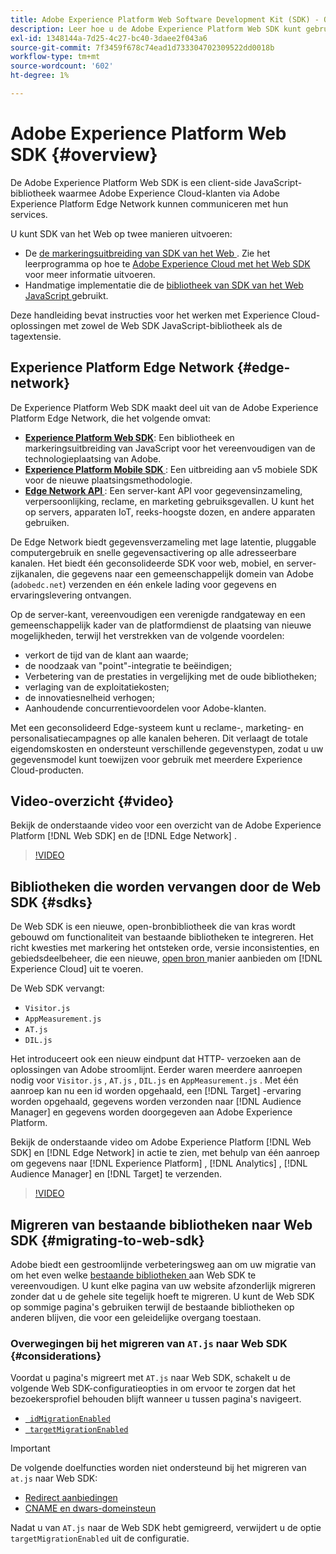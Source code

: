 ```yaml
---
title: Adobe Experience Platform Web Software Development Kit (SDK) - Overzicht
description: Leer hoe u de Adobe Experience Platform Web SDK kunt gebruiken om Experience Platform-mogelijkheden te integreren in uw website.
exl-id: 1348144a-7d25-4c27-bc40-3daee2f043a6
source-git-commit: 7f3459f678c74ead1d733304702309522dd0018b
workflow-type: tm+mt
source-wordcount: '602'
ht-degree: 1%

---
```


# Adobe Experience Platform Web SDK {#overview}

De Adobe Experience Platform Web SDK is een client-side JavaScript-bibliotheek waarmee Adobe Experience Cloud-klanten via Adobe Experience Platform Edge Network kunnen communiceren met hun services.

U kunt SDK van het Web op twee manieren uitvoeren:

* De [ de markeringsuitbreiding van SDK van het Web ](../tags/extensions/client/web-sdk/web-sdk-extension-configuration.md). Zie het leerprogramma op hoe te [ Adobe Experience Cloud met het Web SDK ](https://experienceleague.adobe.com/docs/platform-learn/implement-web-sdk/overview.html?lang=nl-NL) voor meer informatie uitvoeren.
* Handmatige implementatie die de [ bibliotheek van SDK van het Web JavaScript ](install/library.md) gebruikt.

Deze handleiding bevat instructies voor het werken met Experience Cloud-oplossingen met zowel de Web SDK JavaScript-bibliotheek als de tagextensie.

## Experience Platform Edge Network {#edge-network}



De Experience Platform Web SDK maakt deel uit van de Adobe Experience Platform Edge Network, die het volgende omvat:

* **[Experience Platform Web SDK](#overview)**: Een bibliotheek en markeringsuitbreiding van JavaScript voor het vereenvoudigen van de technologieplaatsing van Adobe.
* **[Experience Platform Mobile SDK ](https://developer.adobe.com/client-sdks/home/)**: Een uitbreiding aan v5 mobiele SDK voor de nieuwe plaatsingsmethodologie.
* **[Edge Network API ](https://developer.adobe.com/data-collection-apis/docs/api/)**: Een server-kant API voor gegevensinzameling, verpersoonlijking, reclame, en marketing gebruiksgevallen. U kunt het op servers, apparaten IoT, reeks-hoogste dozen, en andere apparaten gebruiken.

De Edge Network biedt gegevensverzameling met lage latentie, pluggable computergebruik en snelle gegevensactivering op alle adresseerbare kanalen. Het biedt één geconsolideerde SDK voor web, mobiel, en server-zijkanalen, die gegevens naar een gemeenschappelijk domein van Adobe (`adobedc.net`) verzenden en één enkele lading voor gegevens en ervaringslevering ontvangen.

Op de server-kant, vereenvoudigen een verenigde randgateway en een gemeenschappelijk kader van de platformdienst de plaatsing van nieuwe mogelijkheden, terwijl het verstrekken van de volgende voordelen:

* verkort de tijd van de klant aan waarde;
* de noodzaak van &quot;point&quot;-integratie te beëindigen;
* Verbetering van de prestaties in vergelijking met de oude bibliotheken;
* verlaging van de exploitatiekosten;
* de innovatiesnelheid verhogen;
* Aanhoudende concurrentievoordelen voor Adobe-klanten.

Met een geconsolideerd Edge-systeem kunt u reclame-, marketing- en personalisatiecampagnes op alle kanalen beheren. Dit verlaagt de totale eigendomskosten en ondersteunt verschillende gegevenstypen, zodat u uw gegevensmodel kunt toewijzen voor gebruik met meerdere Experience Cloud-producten.

## Video-overzicht {#video}

Bekijk de onderstaande video voor een overzicht van de Adobe Experience Platform [!DNL Web SDK] en de [!DNL Edge Network] .

>[!VIDEO](https://video.tv.adobe.com/v/34141?quality=12&learn=on)

## Bibliotheken die worden vervangen door de Web SDK {#sdks}

De Web SDK is een nieuwe, open-bronbibliotheek die van kras wordt gebouwd om functionaliteit van bestaande bibliotheken te integreren. Het richt kwesties met markering het ontsteken orde, versie inconsistenties, en gebiedsdeelbeheer, die een nieuwe, [ open bron ](https://github.com/adobe/alloy) manier aanbieden om [!DNL Experience Cloud] uit te voeren.

De Web SDK vervangt:

* `Visitor.js`
* `AppMeasurement.js`
* `AT.js`
* `DIL.js`

Het introduceert ook een nieuw eindpunt dat HTTP- verzoeken aan de oplossingen van Adobe stroomlijnt. Eerder waren meerdere aanroepen nodig voor `Visitor.js` , `AT.js` , `DIL.js` en `AppMeasurement.js` . Met één aanroep kan nu een id worden opgehaald, een [!DNL Target] -ervaring worden opgehaald, gegevens worden verzonden naar [!DNL Audience Manager] en gegevens worden doorgegeven aan Adobe Experience Platform.

Bekijk de onderstaande video om Adobe Experience Platform [!DNL Web SDK] en [!DNL Edge Network] in actie te zien, met behulp van één aanroep om gegevens naar [!DNL Experience Platform] , [!DNL Analytics] , [!DNL Audience Manager] en [!DNL Target] te verzenden.

>[!VIDEO](https://video.tv.adobe.com/v/34148)

## Migreren van bestaande bibliotheken naar Web SDK {#migrating-to-web-sdk}

Adobe biedt een gestroomlijnde verbeteringsweg aan om uw migratie van om het even welke [ bestaande bibliotheken ](#sdks) aan Web SDK te vereenvoudigen. U kunt elke pagina van uw website afzonderlijk migreren zonder dat u de gehele site tegelijk hoeft te migreren. U kunt de Web SDK op sommige pagina&#39;s gebruiken terwijl de bestaande bibliotheken op anderen blijven, die voor een geleidelijke overgang toestaan.

### Overwegingen bij het migreren van `AT.js` naar Web SDK {#considerations}

Voordat u pagina&#39;s migreert met `AT.js` naar Web SDK, schakelt u de volgende Web SDK-configuratieopties in om ervoor te zorgen dat het bezoekersprofiel behouden blijft wanneer u tussen pagina&#39;s navigeert.

* [` idMigrationEnabled`](/help/web-sdk/commands/configure/idmigrationenabled.md)
* [` targetMigrationEnabled`](/help/web-sdk/commands/configure/targetmigrationenabled.md)

>[!IMPORTANT]
>
>De volgende doelfuncties worden niet ondersteund bij het migreren van `at.js` naar Web SDK:
>
>* [ Redirect aanbiedingen ](https://experienceleague.adobe.com/docs/target/using/experiences/offers/offer-redirect.html?lang=nl-NL)
>* [ CNAME en dwars-domeinsteun ](https://experienceleague.adobe.com/docs/target-dev/developer/client-side/at-js-implementation/atjs-cookies.html?lang=nl-NL)

Nadat u van `AT.js` naar de Web SDK hebt gemigreerd, verwijdert u de optie `targetMigrationEnabled` uit de configuratie.
